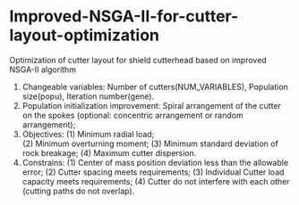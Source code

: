 # Improved-NSGA-II-for-cutter-layout-optimization
Optimization of cutter layout for shield cutterhead based on improved NSGA-II algorithm
  1. Changeable variables: Number of cutters(NUM_VARIABLES), Population size(popu), Iteration number(gene).
  2. Population initialization improvement: Spiral arrangement of the cutter on the spokes (optional: concentric arrangement or random arrangement);
  3. Objectives:
     (1) Minimum radial load;<br>
     (2) Minimum overturning moment;
     (3) Minimum standard deviation of rock breakage;
     (4) Maximum cutter dispersion.
  4. Constrains: 
    (1) Center of mass position deviation less than the allowable error;
    (2) Cutter spacing meets requirements;
    (3) Individual Cutter load capacity meets requirements;
    (4) Cutter do not interfere with each other (cutting paths do not overlap).
